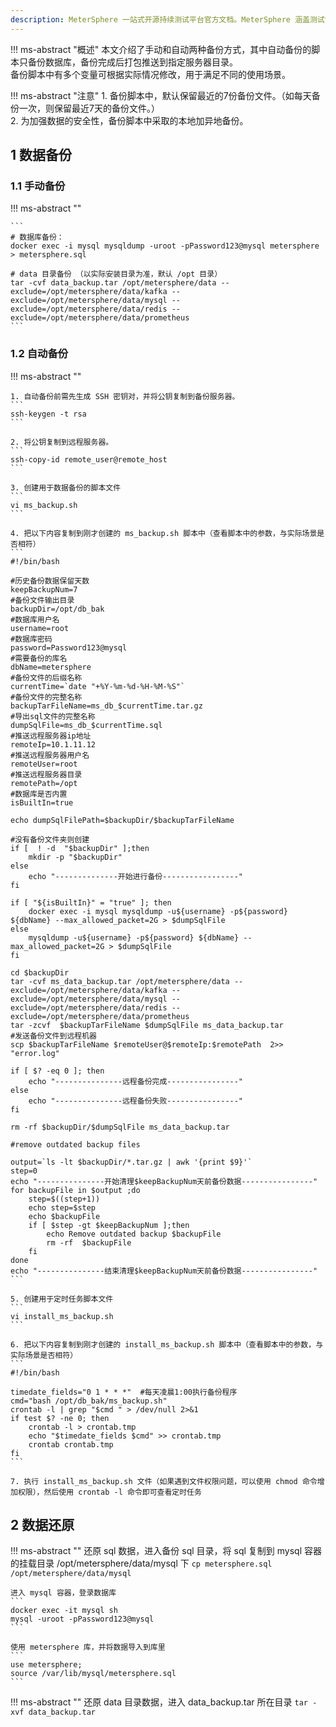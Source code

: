 ```yaml
---
description: MeterSphere 一站式开源持续测试平台官方文档。MeterSphere 涵盖测试管理、接口测试、UI 测试和性能测试等功能，全面兼容 JMeter、Selenium 等主流开源标准，有效助力开发和测试团队充分利用云弹性进行高度可 扩展的自动化测试，加速高质量的软件交付。
---
```


!!! ms-abstract "概述"
    本文介绍了手动和自动两种备份方式，其中自动备份的脚本只备份数据库，备份完成后打包推送到指定服务器目录。<br>
    备份脚本中有多个变量可根据实际情况修改，用于满足不同的使用场景。

!!! ms-abstract "注意"
    1. 备份脚本中，默认保留最近的7份备份文件。（如每天备份一次，则保留最近7天的备份文件。）<br>
    2. 为加强数据的安全性，备份脚本中采取的本地加异地备份。

## 1 数据备份
### 1.1 手动备份
!!! ms-abstract ""

    ```
    # 数据库备份：
    docker exec -i mysql mysqldump -uroot -pPassword123@mysql metersphere > metersphere.sql
    
    # data 目录备份 （以实际安装目录为准，默认 /opt 目录）
    tar -cvf data_backup.tar /opt/metersphere/data --exclude=/opt/metersphere/data/kafka --exclude=/opt/metersphere/data/mysql --exclude=/opt/metersphere/data/redis --exclude=/opt/metersphere/data/prometheus
    ```

### 1.2 自动备份

!!! ms-abstract ""

    1. 自动备份前需先生成 SSH 密钥对，并将公钥复制到备份服务器。
    ```
    ssh-keygen -t rsa
    ```

    2. 将公钥复制到远程服务器。
    ```
    ssh-copy-id remote_user@remote_host
    ```

    3. 创建用于数据备份的脚本文件
    ```
    vi ms_backup.sh
    ```
    
    4. 把以下内容复制到刚才创建的 ms_backup.sh 脚本中（查看脚本中的参数，与实际场景是否相符）
    ```
    #!/bin/bash

    #历史备份数据保留天数
    keepBackupNum=7
    #备份文件输出目录
    backupDir=/opt/db_bak
    #数据库用户名
    username=root
    #数据库密码
    password=Password123@mysql
    #需要备份的库名
    dbName=metersphere
    #备份文件的后缀名称
    currentTime=`date "+%Y-%m-%d-%H-%M-%S"`
    #备份文件的完整名称
    backupTarFileName=ms_db_$currentTime.tar.gz
    #导出sql文件的完整名称
    dumpSqlFile=ms_db_$currentTime.sql
    #推送远程服务器ip地址
    remoteIp=10.1.11.12
    #推送远程服务器用户名
    remoteUser=root
    #推送远程服务器目录
    remotePath=/opt
    #数据库是否内置
    isBuiltIn=true

    echo dumpSqlFilePath=$backupDir/$backupTarFileName

    #没有备份文件夹则创建
    if [  ! -d  "$backupDir" ];then
        mkdir -p "$backupDir"
    else
        echo "--------------开始进行备份-----------------"
    fi

    if [ "${isBuiltIn}" = "true" ]; then
        docker exec -i mysql mysqldump -u${username} -p${password} ${dbName} --max_allowed_packet=2G > $dumpSqlFile
    else
        mysqldump -u${username} -p${password} ${dbName} --max_allowed_packet=2G > $dumpSqlFile
    fi
    
    cd $backupDir
    tar -cvf ms_data_backup.tar /opt/metersphere/data --exclude=/opt/metersphere/data/kafka --exclude=/opt/metersphere/data/mysql --exclude=/opt/metersphere/data/redis --exclude=/opt/metersphere/data/prometheus
    tar -zcvf  $backupTarFileName $dumpSqlFile ms_data_backup.tar
    #发送备份文件到远程机器
    scp $backupTarFileName $remoteUser@$remoteIp:$remotePath  2>> "error.log"
    
    if [ $? -eq 0 ]; then
        echo "---------------远程备份完成----------------"
    else
        echo "---------------远程备份失败----------------"
    fi
    
    rm -rf $backupDir/$dumpSqlFile ms_data_backup.tar
    
    #remove outdated backup files
    
    output=`ls -lt $backupDir/*.tar.gz | awk '{print $9}'`
    step=0
    echo "---------------开始清理$keepBackupNum天前备份数据----------------"
    for backupFile in $output ;do
        step=$((step+1))
        echo step=$step
        echo $backupFile
        if [ $step -gt $keepBackupNum ];then
            echo Remove outdated backup $backupFile
            rm -rf  $backupFile
        fi
    done
    echo "---------------结束清理$keepBackupNum天前备份数据----------------"
    ```

    5. 创建用于定时任务脚本文件
    ```
    vi install_ms_backup.sh
    ```
    
    6. 把以下内容复制到刚才创建的 install_ms_backup.sh 脚本中（查看脚本中的参数，与实际场景是否相符）
    ```
    #!/bin/bash
    
    timedate_fields="0 1 * * *"  #每天凌晨1:00执行备份程序
    cmd="bash /opt/db_bak/ms_backup.sh"
    crontab -l | grep "$cmd " > /dev/null 2>&1
    if test $? -ne 0; then
        crontab -l > crontab.tmp
        echo "$timedate_fields $cmd" >> crontab.tmp
        crontab crontab.tmp
    fi
    ```

    7. 执行 install_ms_backup.sh 文件（如果遇到文件权限问题，可以使用 chmod 命令增加权限），然后使用 crontab -l 命令即可查看定时任务

## 2 数据还原
!!! ms-abstract ""
    还原 sql 数据，进入备份 sql 目录，将 sql 复制到 mysql 容器的挂载目录 /opt/metersphere/data/mysql 下
    ```
    cp metersphere.sql /opt/metersphere/data/mysql
    ```
    
    进入 mysql 容器，登录数据库
    ```
    docker exec -it mysql sh
    mysql -uroot -pPassword123@mysql
    ```
    
    使用 metersphere 库，并将数据导入到库里
    ```
    use metersphere;
    source /var/lib/mysql/metersphere.sql
    ```

!!! ms-abstract ""
    还原 data 目录数据，进入 data_backup.tar 所在目录
    ```
    tar -xvf data_backup.tar
    ```
    
